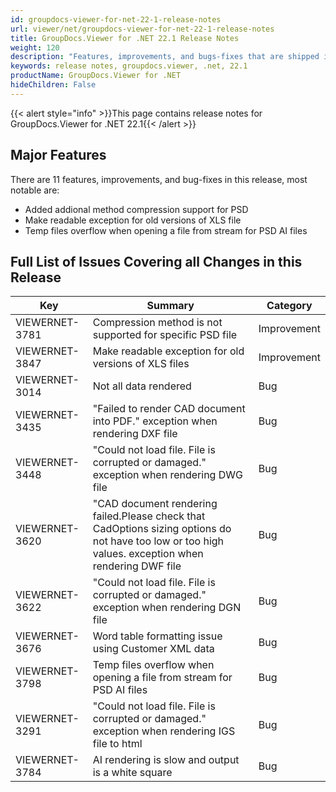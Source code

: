```yaml
---
id: groupdocs-viewer-for-net-22-1-release-notes
url: viewer/net/groupdocs-viewer-for-net-22-1-release-notes
title: GroupDocs.Viewer for .NET 22.1 Release Notes
weight: 120
description: "Features, improvements, and bugs-fixes that are shipped in GroupDocs.Viewer for .NET 22.1"
keywords: release notes, groupdocs.viewer, .net, 22.1
productName: GroupDocs.Viewer for .NET
hideChildren: False
---
```

{{< alert style="info" >}}This page contains release notes for GroupDocs.Viewer for .NET 22.1{{< /alert >}}

## Major Features

There are 11 features, improvements, and bug-fixes in this release, most notable are:

* Added addional method compression support for PSD
* Make readable exception for old versions of XLS file
* Temp files overflow when opening a file from stream for PSD AI files

## Full List of Issues Covering all Changes in this Release

| Key|Summary| Category |
| --- | --- | --- |
|VIEWERNET-3781|Compression method is not supported for specific PSD file|Improvement|
|VIEWERNET-3847|Make readable exception for old versions of XLS files|Improvement|
|VIEWERNET-3014|Not all data rendered|Bug|
|VIEWERNET-3435|"Failed to render CAD document into PDF." exception when rendering DXF file|Bug|
|VIEWERNET-3448|"Could not load file. File is corrupted or damaged." exception when rendering DWG file|Bug|
|VIEWERNET-3620|"CAD document rendering failed.Please check that CadOptions sizing options do not have too low or too high values. exception when rendering DWF file|Bug|
|VIEWERNET-3622|"Could not load file. File is corrupted or damaged." exception when rendering DGN file|Bug|
|VIEWERNET-3676|Word table formatting issue using Customer XML data|Bug|
|VIEWERNET-3798|Temp files overflow when opening a file from stream for PSD AI files|Bug|
|VIEWERNET-3291|"Could not load file. File is corrupted or damaged." exception when rendering IGS file to html|Bug|
|VIEWERNET-3784|AI rendering is slow and output is a white square|Bug|
